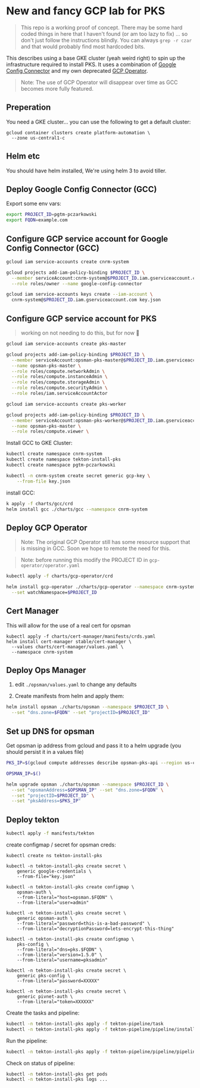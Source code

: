 # New and fancy GCP lab for PKS

> This repo is a working proof of concept. There may be some hard coded things in here that I haven't found (or am too lazy to fix) ... so don't just follow the instructions blindly.  You can always `grep -r czar` and that would probably find most hardcoded bits.

This describes using a base GKE cluster (yeah weird right) to spin up the infrastructure required to install PKS.  It uses a combination of [Google Config Connector](https://cloud.google.com/config-connector/docs/reference/resources) and my own deprecated [GCP Operator](https://github.com/paulczar/gcp-cloud-compute-operator).

> Note: The use of GCP Operator will disappear over time as GCC becomes more fully featured.

## Preperation

You need a GKE cluster... you can use the following to get a default cluster:

```
gcloud container clusters create platform-automation \
  --zone us-central1-c
```

## Helm etc

You should have helm installed, We're using helm 3 to avoid tiller.

## Deploy Google Config Connector (GCC)

Export some env vars:

```bash
export PROJECT_ID=pgtm-pczarkowski
export FQDN=example.com
```

## Configure GCP service account for Google Config Connector (GCC)

```bash
gcloud iam service-accounts create cnrm-system

gcloud projects add-iam-policy-binding $PROJECT_ID \
  --member serviceAccount:cnrm-system@$PROJECT_ID.iam.gserviceaccount.com \
  --role roles/owner --name google-config-connector

gcloud iam service-accounts keys create --iam-account \
  cnrm-system@$PROJECT_ID.iam.gserviceaccount.com key.json

```

## Configure GCP service account for PKS

> working on not needing to do this, but for now :shrug:

```bash
gcloud iam service-accounts create pks-master

gcloud projects add-iam-policy-binding $PROJECT_ID \
  --member serviceAccount:opsman-pks-master@$PROJECT_ID.iam.gserviceaccount.com \
  --name opsman-pks-master \
  --role roles/compute.networkAdmin \
  --role roles/compute.instanceAdmin \
  --role roles/compute.storageAdmin \
  --role roles/compute.securityAdmin \
  --role roles/iam.serviceAccountActor

gcloud iam service-accounts create pks-worker

gcloud projects add-iam-policy-binding $PROJECT_ID \
  --member serviceAccount:opsman-pks-worker@$PROJECT_ID.iam.gserviceaccount.com \
  --name opsman-pks-master \
  --role roles/compute.viewer \

```

Install GCC to GKE Cluster:

```bash
kubectl create namespace cnrm-system
kubectl create namespace tekton-install-pks
kubectl create namespace pgtm-pczarkowski

kubectl -n cnrm-system create secret generic gcp-key \
    --from-file key.json
```

install GCC:

```bash
k apply -f charts/gcc/crd
helm install gcc ./charts/gcc --namespace cnrm-system
```


## Deploy GCP Operator

> Note: The original GCP Operator still has some resource support that is missing in GCC.  Soon we hope to remote the need for this.

> Note: before running this modify the PROJECT ID in `gcp-operator/operator.yaml`

```bash
kubectl apply -f charts/gcp-operator/crd

helm install gcp-operator ./charts/gcp-operator --namespace cnrm-system \
  --set watchNamespace=$PROJECT_ID

```

## Cert Manager

This will allow for the use of a real cert for opsman

```
kubectl apply -f charts/cert-manager/manifests/crds.yaml
helm install cert-manager stable/cert-manager \
  --values charts/cert-manager/values.yaml \
  --namespace cnrm-system
```

## Deploy Ops Manager

1. edit `./opsman/values.yaml` to change any defaults

2. Create manifests from helm and apply them:

```bash
helm install opsman ./charts/opsman --namespace $PROJECT_ID \
  --set "dns.zone=$FQDN" --set "projectID=$PROJECT_ID"

```

## Set up DNS for opsman

Get opsman ip address from gcloud and pass it to a helm upgrade (you should persist it in a values file)

```bash
PKS_IP=$(gcloud compute addresses describe opsman-pks-api --region us-central1 --format "value(address)")

OPSMAN_IP=$()

helm upgrade opsman ./charts/opsman --namespace $PROJECT_ID \
  --set "opsmanAddress=$OPSMAN_IP" --set "dns.zone=$FQDN" \
  --set "projectID=$PROJECT_ID" \
  --set "pksAddress=$PKS_IP"
```


## Deploy tekton

```bash
kubectl apply -f manifests/tekton
```

create configmap / secret for opsman creds:

```
kubectl create ns tekton-install-pks

kubectl -n tekton-install-pks create secret \
    generic google-credentials \
    --from-file="key.json"

kubectl -n tekton-install-pks create configmap \
    opsman-auth \
    --from-literal="host=opsman.$FQDN" \
    --from-literal="user=admin"

kubectl -n tekton-install-pks create secret \
    generic opsman-auth \
    --from-literal="password=this-is-a-bad-password" \
    --from-literal="decryptionPassword=lets-encrypt-this-thing"

kubectl -n tekton-install-pks create configmap \
    pks-config \
    --from-literal="dns=pks.$FQDN" \
    --from-literal="version=1.5.0" \
    --from-literal="username=pksadmin"

kubectl -n tekton-install-pks create secret \
    generic pks-config \
    --from-literal="password=XXXXX"

kubectl -n tekton-install-pks create secret \
    generic pivnet-auth \
    --from-literal="token=XXXXXX"
```


Create the tasks and pipeline:

```bash
kubectl -n tekton-install-pks apply -f tekton-pipeline/task
kubectl -n tekton-install-pks apply -f tekton-pipeline/pipeline/install-pks.yaml
```

Run the pipeline:

```bash
kubectl -n tekton-install-pks apply -f tekton-pipeline/pipeline/pipeline-run.yaml
```

Check on status of pipeline:

```bash
kubectl -n tekton-install-pks get pods
kubectl -n tekton-install-pks logs ...

```
